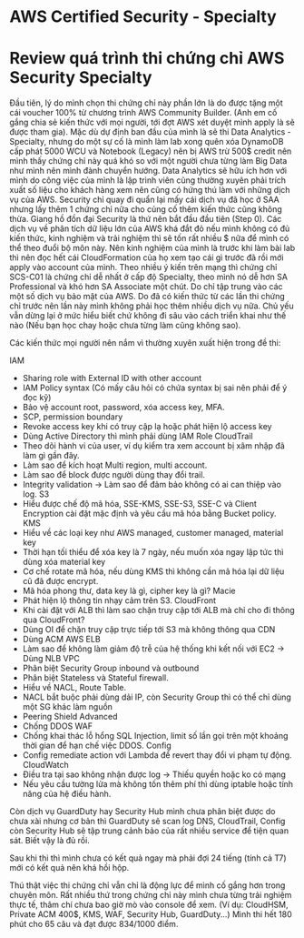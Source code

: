 # AWS Certified Security - Specialty

# Review quá trình thi chứng chỉ AWS Security Specialty

Đầu tiên, lý do mình chọn thi chứng chỉ này phần lớn là do được tặng một cái voucher 100% từ chương trình AWS Community Builder. (Anh em cố gắng chia sẻ kiến thức với mọi người, tới đợt AWS xét duyệt mình apply là sẽ được tham gia).
Mặc dù dự định ban đầu của mình là sẽ thi Data Analytics - Specialty, nhưng do một sự cố là mình làm lab xong quên xóa DynamoDB cấp phát 5000 WCU và Notebook (Legacy) nên bị AWS trừ 500$ credit nên mình thấy chứng chỉ này quá khó so với một người chưa từng làm Big Data như mình nên mình đành chuyển hướng.
Data Analytics sẽ hữu ích hơn với mình do công việc của mình là lập trình viên cũng thường xuyên phải trích xuất số liệu cho khách hàng xem nên cũng có hứng thú làm với những dịch vụ của AWS.
Security chỉ quay đi quẩn lại mấy cái dịch vụ đã học ở SAA nhưng lấy thêm 1 chứng chỉ nữa cho củng cố thêm kiến thức cũng không thừa. Giang hồ đồn đại Security là thứ nên bắt đầu đầu tiên (Step 0).
Các dịch vụ về phân tích dữ liệu lớn của AWS khá đắt đỏ nếu mình không có đủ kiến thức, kinh nghiệm và trải nghiệm thì sẽ tốn rất nhiều $ nữa để mình có thể theo đuổi bộ môn này.
Nên kinh nghiệm của mình là trước khi làm bài lab thì nên đọc hết cái CloudFormation của họ xem tạo cái gì trước đã rồi mới apply vào account của mình.
Theo nhiều ý kiến trên mạng thì chứng chỉ SCS-C01 là chứng chỉ dễ nhất ở cấp độ Specialty, theo mình nó dễ hơn SA Professional và khó hơn SA Associate một chút. Do chỉ tập trung vào các một số dịch vụ bảo mật của AWS.
Do đã có kiến thức từ các lần thi chứng chỉ trước nên lần này mình không phải học thêm nhiều dịch vụ nữa.
Chủ yếu vẫn dừng lại ở mức hiểu biết chứ không đi sâu vào cách triển khai như thế nào (Nếu bạn học chay hoặc chưa từng làm cũng không sao).

Các kiến thức mọi người nên nắm vì thường xuyên xuất hiện trong đề thi:

IAM
- Sharing role with External ID with other account
- IAM Policy syntax (Có mấy câu hỏi có chứa syntax bị sai nên phải để ý đọc kỹ)
- Bảo vệ account root, password, xóa access key, MFA.
- SCP, permission boundary
- Revoke access key khi có truy cập lạ hoặc phát hiện lộ access key
- Dùng Active Directory thì mình phải dùng IAM Role
CloudTrail
- Theo dõi hành vi của user, ví dụ kiểm tra xem account bị xâm nhập đã làm gì gần đây.
- Làm sao để kích hoạt Multi region, multi account.
- Làm sao để block được người dùng thay đổi trail.
- Integrity validation -> Làm sao để đảm bảo không có ai can thiệp vào log.
S3
- Hiểu được chế độ mã hóa, SSE-KMS, SSE-S3, SSE-C và Client Encryption cài đặt mặc định và yêu cầu mã hóa bằng Bucket policy.
KMS
- Hiểu về các loại key như AWS managed, customer managed, material key
- Thời hạn tối thiểu để xóa key là 7 ngày, nếu muốn xóa ngay lập tức thì dùng xóa material key
- Cơ chế rotate mã hóa, nếu dùng KMS thì không cần mã hóa lại dữ liệu cũ đã được encrypt.
- Mã hóa phong thư, data key là gì, cipher key là gì?
Macie
- Phát hiện lộ thông tin nhạy cảm trên S3.
CloudFront
- Khi cài đặt với ALB thì làm sao chặn truy cập tới ALB mà chỉ cho đi thông qua CloudFront?
- Dùng OI để chặn truy cập trực tiếp tới S3 mà không thông qua CDN
- Dùng ACM
AWS ELB
- Làm sao để không làm giảm độ trễ của hệ thống khi kết nối với EC2 -> Dùng NLB
VPC
- Phân biệt Security Group inbound và outbound
- Phân biệt Stateless và Stateful firewall.
- Hiểu về NACL, Route Table.
- NACL bắt buộc phải dùng dải IP, còn Security Group thì có thể chỉ dùng một SG khác làm nguồn
- Peering
Shield Advanced
- Chống DDOS
WAF
- Chống khai thác lỗ hổng SQL Injection, limit số lần gọi trên một khoảng thời gian để hạn chế việc DDOS.
Config
- Config remediate action với Lambda để revert thay đổi vi phạm tự động.
CloudWatch
- Điều tra tại sao không nhận được log -> Thiếu quyền hoặc ko có mạng
- Nếu yêu cầu tường lửa mà không tốn thêm phí thì dùng iptable hoặc tính năng của hệ điều hành.

Còn dịch vụ GuardDuty hay Security Hub mình chưa phân biệt được do chưa xài nhưng cơ bản thì GuardDuty sẽ scan log DNS, CloudTrail, Config còn Security Hub sẽ tập trung cảnh bảo của rất nhiều service để tiện quan sát. Biết vậy là đủ rồi.

Sau khi thi thì mình chưa có kết quả ngay mà phải đợi 24 tiếng (tính cả T7) mới có kết quả nên khá hồi hộp.

Thú thật việc thi chứng chỉ vẫn chỉ là động lực để mình cố gắng hơn trong chuyên môn. Rất nhiều thứ trong chứng chỉ này mình chưa từng trải nghiệm thực tế, thâm chí chưa bao giờ mò vào console để xem. (Ví dụ: CloudHSM, Private ACM 400$, KMS, WAF, Security Hub, GuardDuty...)
Mình thi hết 180 phút cho 65 câu và đạt được 834/1000 điểm.